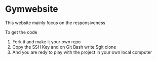 # Gymwebsite
This website mainly focus on the responsiveness 

To get the code 
1. Fork it and make it your own repo
2. Copy the SSH Key and on Git Bash write 
    $git clone <SSH Key> 
3. And you are redy to play with the project in your own local computer
